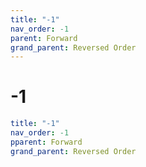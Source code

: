 ```yaml
---
title: "-1"
nav_order: -1
parent: Forward
grand_parent: Reversed Order
---
```


# -1

```yaml
title: "-1"
nav_order: -1
pparent: Forward
grand_parent: Reversed Order
```
